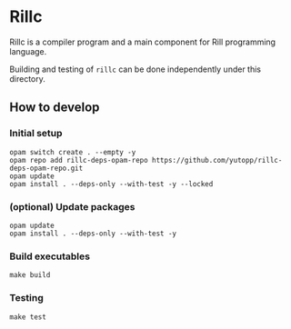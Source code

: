 # Rillc

Rillc is a compiler program and a main component for Rill programming language.

Building and testing of `rillc` can be done independently under this directory.

## How to develop

### Initial setup

```shell
opam switch create . --empty -y
opam repo add rillc-deps-opam-repo https://github.com/yutopp/rillc-deps-opam-repo.git
opam update
opam install . --deps-only --with-test -y --locked
```

### (optional) Update packages

```shell
opam update
opam install . --deps-only --with-test -y
```

### Build executables

```shell
make build
```

### Testing

```shell
make test
```
